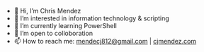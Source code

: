 - 👋 Hi, I’m Chris Mendez
- 👀 I’m interested in information technology & scripting 
- 🌱 I’m currently learning PowerShell
- 💞️ I’m open to colloboration
- 📫 How to reach me: mendecj812@gmail.com | [cjmendez.com](http://cjmendez.com)

<!---
cmendez20/cmendez20 is a ✨ special ✨ repository because its `README.md` (this file) appears on your GitHub profile.
You can click the Preview link to take a look at your changes.
--->
